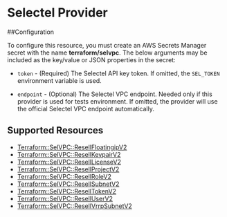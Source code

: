 # Selectel Provider

##Configuration

To configure this resource, you must create an AWS Secrets Manager secret with the name **terraform/selvpc**. The below arguments may be included as the key/value or JSON properties in the secret:

* `token` - (Required) The Selectel API key token. If omitted, the `SEL_TOKEN`
  environment variable is used.

* `endpoint` - (Optional) The Selectel VPC endpoint. Needed only if this provider
  is used for tests environment. If omitted, the provider will use the official
  Selectel VPC endpoint automatically.


## Supported Resources

* [Terraform::SelVPC::ResellFloatingipV2](docs/providers/selvpc/ResellFloatingipV2.md)
* [Terraform::SelVPC::ResellKeypairV2](docs/providers/selvpc/ResellKeypairV2.md)
* [Terraform::SelVPC::ResellLicenseV2](docs/providers/selvpc/ResellLicenseV2.md)
* [Terraform::SelVPC::ResellProjectV2](docs/providers/selvpc/ResellProjectV2.md)
* [Terraform::SelVPC::ResellRoleV2](docs/providers/selvpc/ResellRoleV2.md)
* [Terraform::SelVPC::ResellSubnetV2](docs/providers/selvpc/ResellSubnetV2.md)
* [Terraform::SelVPC::ResellTokenV2](docs/providers/selvpc/ResellTokenV2.md)
* [Terraform::SelVPC::ResellUserV2](docs/providers/selvpc/ResellUserV2.md)
* [Terraform::SelVPC::ResellVrrpSubnetV2](docs/providers/selvpc/ResellVrrpSubnetV2.md)